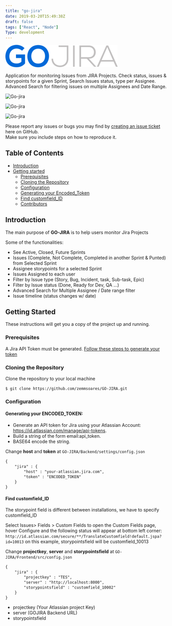 ```yaml
---
title: "go-jira"
date: 2019-03-20T15:49:38Z
draft: false
tags: ["React", "Node"]
Type: development
---
```


<img src="https://github.com/zemmsoares/GO-JIRA/blob/master/FrontEnd/src/img/logo.png" width="350"/>

Application for monitoring Issues from JIRA Projects. Check status, issues & storypoints for a given Sprint, Search Issues status, type per Assignee. Advanced Search for filtering issues on multiple Assignees and Date Range.

![Go-jira](/projects/go-jira/index.webp)

![Go-jira](/projects/go-jira/advanced_filters.webp)

![Go-jira](/projects/go-jira/storypoints_sprint.webp)



Please report any issues or bugs you may find by [creating an issue ticket](https://github.com/zemmsoares/GO-JIRA/issues/new) here on GitHub.  
Make sure you include steps on how to reproduce it.

## Table of Contents

- [Introduction](#introduction)
- [Getting started](#getting-started)
  - [Prerequisites](#prerequisites)
  - [Cloning the Repository](#cloning-the-repository)
  - [Configuration](#configuration)
  - [Generating your Encoded_Token](#generating-your-encoded_token)
  - [Find customfield_ID](#find-customfield_id)
  - [Contributors](#contributors)

## Introduction

The main purpose of **GO-JIRA** is to help users monitor Jira Projects

Some of the functionalities:

- See Active, Closed, Future Sprints
- Issues (Complete, Not Complete, Completed in another Sprint & Punted) from Selected Sprint
- Assignee storypoints for a selected Sprint
- Issues Assigned to each user
- Filter by Issue type (Story, Bug, Incident, task, Sub-task, Epic)
- Filter by Issue status (Done, Ready for Dev, QA ...)
- Advanced Search for Multiple Assignee / Date range filter
- Issue timeline (status changes w/ date)

## Getting Started

These instructions will get you a copy of the project up and running.

### Prerequisites

A Jira API Token must be generated. [Follow these steps to generate your token](https://developer.atlassian.com/cloud/jira/platform/jira-rest-api-basic-authentication/)

### Cloning the Repository

Clone the repository to your local machine

```
$ git clone https://github.com/zemmsoares/GO-JIRA.git
```

### Configuration

#### Generating your ENCODED_TOKEN:

- Generate an API token for Jira using your Atlassian Account: https://id.atlassian.com/manage/api-tokens.
- Build a string of the form email:api_token.
- BASE64 encode the string.

Change **host** and **token** at `GO-JIRA/Backend/settings/config.json`

```
{
	"jira" : {
		"host" : "your-atlassian.jira.com",
		"token" : "ENCODED_TOKEN"
	}
}
```

#### Find customfield_ID

The storypoint field is different between installations, we have to specify customfield_ID

Select Issues> Fields > Custom Fields to open the Custom Fields page, hover Configure and the following status will appear at bottom left corner:
`http://id.atlassian.com/secure/**/TranslateCustomfield!default.jspa?id=10013`
on this example, storypointsfield will be customfield_10013

Change **projectkey**, **server** and **storypointsfield** at `GO-JIRA/Frontend/src/config.json`

```
{
	"jira" : {
		"projectkey" : "TES",
		"server" : "http://localhost:8000",
		"storypointsfield" : "customfield_10002"
	}
}
```

- projectkey (Your Atlassian project Key)
- server (GOJIRA Backend URL)
- storypointsfield
